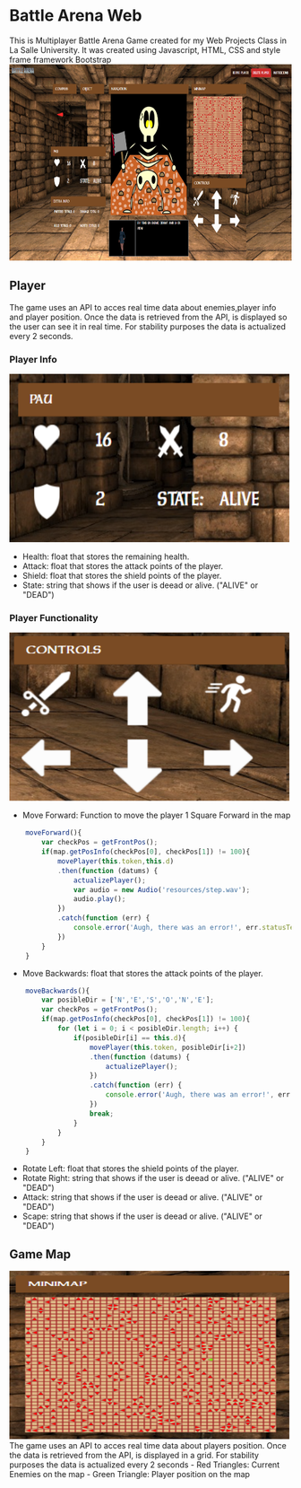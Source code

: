 # Battle Arena Web
This is Multiplayer Battle Arena Game created for my Web Projects Class in La Salle University. It was created using Javascript, HTML, CSS and style frame framework Bootstrap        
<img src="resources/Presentation.png" alt="Example Render" width="900" height="350">

## Player
The game uses an API to acces real time data about enemies,player info and player position. Once the data is retrieved from the API, is displayed so the user can see it in real time. For stability purposes the data is actualized every 2 seconds. 

### Player Info
<img src="resources/PlayerInfo.png" alt="Example Render" width="500" height="300">

- Health: float that stores the remaining health.
- Attack: float that stores the attack points of the player.
- Shield: float that stores the shield points of the player.
- State:  string that shows if the user is deead or alive. ("ALIVE" or "DEAD")

### Player Functionality
<img src="resources/Functions.png" alt="Example Render" width="500" height="300">

- Move Forward: Function to move the player 1 Square Forward in the map 

```javascript
    moveForward(){
        var checkPos = getFrontPos();
        if(map.getPosInfo(checkPos[0], checkPos[1]) != 100){
            movePlayer(this.token,this.d)
            .then(function (datums) {
                actualizePlayer();
                var audio = new Audio('resources/step.wav');
                audio.play();
            })
            .catch(function (err) {
                console.error('Augh, there was an error!', err.statusText);
            })
        } 
    }
```
- Move Backwards: float that stores the attack points of the player.

```javascript
    moveBackwards(){
        var posibleDir = ['N','E','S','O','N','E'];
        var checkPos = getFrontPos();
        if(map.getPosInfo(checkPos[0], checkPos[1]) != 100){
            for (let i = 0; i < posibleDir.length; i++) {
                if(posibleDir[i] == this.d){
                    movePlayer(this.token, posibleDir[i+2])
                    .then(function (datums) {
                        actualizePlayer();
                    })
                    .catch(function (err) {
                        console.error('Augh, there was an error!', err.statusText);
                    })
                    break;
                }
            }
        }
    }
```
- Rotate Left: float that stores the shield points of the player.
- Rotate Right: string that shows if the user is deead or alive. ("ALIVE" or "DEAD")
- Attack: string that shows if the user is deead or alive. ("ALIVE" or "DEAD")
- Scape: string that shows if the user is deead or alive. ("ALIVE" or "DEAD")


## Game Map
<img src="resources/Map.png" alt="Example Render" width="500" height="300">
The game uses an API to acces real time data about players position. Once the data is retrieved from the API, is displayed in a grid. For stability purposes the data is actualized every 2 seconds
- Red Triangles: Current Enemies on the map
- Green Triangle: Player position on the map

